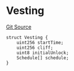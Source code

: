 # Vesting
[Git Source](https://github.com/BJustCoin/BJustCoin/blob/e7038856495a90d82d025f98c39648e6605afbeb/src/flatten/VestingManager_flattened.sol)


```solidity
struct Vesting {
    uint256 startTime;
    uint256 cliff;
    uint8 initialUnlock;
    Schedule[] schedule;
}
```

